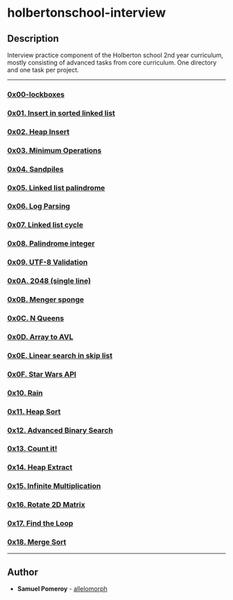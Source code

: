 # holbertonschool-interview

## Description
Interview practice component of the Holberton school 2nd year curriculum, mostly consisting of advanced tasks from core curriculum. One directory and one task per project.

---

### [0x00-lockboxes](./0x00-lockboxes/)

### [0x01. Insert in sorted linked list](./0x01-insert_in_sorted_linked_list/)

### [0x02. Heap Insert](./0x02-heap_insert/)

### [0x03. Minimum Operations](./0x03-minimum_operations/)

### [0x04. Sandpiles](./0x04-sandpiles/)

### [0x05. Linked list palindrome](./0x05-linked_list_palindrome/)

### [0x06. Log Parsing](./0x06-log_parsing/)

### [0x07. Linked list cycle](./0x07-linked_list_cycle/)

### [0x08. Palindrome integer](./0x08-palindrome_integer/)

### [0x09. UTF-8 Validation](./0x09-utf8_validation/)

### [0x0A. 2048 (single line)](./0x0A-slide_line/)

### [0x0B. Menger sponge](./0x0B-menger/)

### [0x0C. N Queens](./0x0C-nqueens/)

### [0x0D. Array to AVL](./0x0D-sorted_array_to_avl/)

### [0x0E. Linear search in skip list](./0x0E-linear_skip/)

### [0x0F. Star Wars API](./0x0F-starwars_api/)

### [0x10. Rain](./0x10-rain/)

### [0x11. Heap Sort](./0x11-heap_sort/)

### [0x12. Advanced Binary Search](./0x12-advanced_binary_search/)

### [0x13. Count it!](./0x13-count_it/)

### [0x14. Heap Extract](./0x14-heap_extract/)

### [0x15. Infinite Multiplication](./0x15-infinite_multiplication/)

### [0x16. Rotate 2D Matrix](./0x16-rotate_2d_matrix/)

### [0x17. Find the Loop](./0x17-find_the_loop/)

### [0x18. Merge Sort](./0x18-merge_sort/)

---

## Author
* **Samuel Pomeroy** - [allelomorph](github.com/allelomorph)
